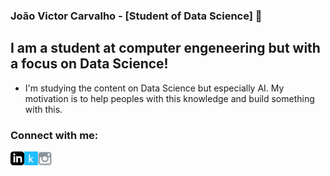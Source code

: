 ### João Victor Carvalho - [Student of Data Science] 👋

## I am a student at computer engeneering but with a focus on Data Science!

- I'm studying the content on Data Science but especially AI. My motivation is to help peoples with this knowledge and build something with this.

### Connect with me:

[<img align="left"  width="22px" src="https://github.com/joaocarvoli/joaocarvoli/blob/main/logo/linkedin-black-icon-logo-ECC426C572-seeklogo.com.png" />][linkedin]

[<img align="left" alt="jvcarvoli | Kaggle" width="22px" src="https://github.com/joaocarvoli/joaocarvoli/blob/main/logo/Kaggle%20Icon.svg" />][kaggle]

[<img align="left" alt="joaocarvoli | Instagram" width="22px" src="https://github.com/joaocarvoli/joaocarvoli/blob/main/logo/0-818_smbolo-do-instagram-png-transparent-png.png" />][instagram]




<br />
<br />

[instagram]: https://www.instagram.com/joaocarvoli/
[kaggle]: https://www.kaggle.com/jvcarvoli
[linkedin]: https://www.linkedin.com/in/joaocarvoli/
